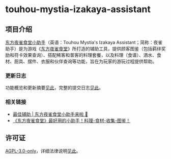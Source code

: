 # touhou-mystia-izakaya-assistant

## 项目介绍

[东方夜雀食堂小助手](https://izakaya.cc)（英语：Touhou Mystia's Izakaya Assistant；简称：夜雀助手）是为游戏《[东方夜雀食堂](https://store.steampowered.com/app/1584090/__Touhou_Mystias_Izakaya)》所打造的辅助工具，提供顾客图鉴（包括羁绊奖励和符卡效果查询）、搭配稀客和普客的料理套餐，以及料理（食谱）、酒水、食材、厨具、摆件、衣服和伙伴查询等功能，旨在为玩家的游玩过程提供帮助。

### 更新日志

功能概览和更新摘要[见此](https://izakaya.cc/about)，完整的提交日志[见此](https://github.com/AnYiEE/touhou-mystia-izakaya-assistant/commits)。

### 相关链接

- [最佳辅助 | 东方夜雀食堂小助手来啦 🎉](https://www.xiaoheihe.cn/app/bbs/link/44a57086a91b)
- [《东方夜雀食堂》最好用的小助手！料理-食材-收集-图鉴！](https://www.xiaoheihe.cn/app/bbs/link/afe2705d4db7)

## 许可证

[AGPL-3.0-only](https://github.com/AnYiEE/touhou-mystia-izakaya-assistant/blob/master/LICENSE)，详细法律说明[见此](https://izakaya.cc/about)。
